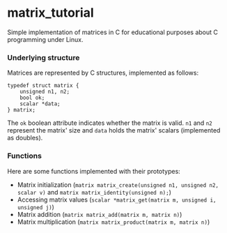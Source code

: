 # matrix_tutorial
Simple implementation of matrices in C for educational purposes about C programming under Linux.


### Underlying structure

Matrices are represented by C structures, implemented as follows:

    typedef struct matrix {
        unsigned n1, n2;
        bool ok;
        scalar *data;
    } matrix;

The `ok` boolean attribute indicates whether the matrix is valid. `n1` and `n2` represent the matrix' size and `data` holds the matrix' scalars (implemented as doubles).


### Functions

Here are some functions implemented with their prototypes:

- Matrix initialization (`matrix matrix_create(unsigned n1, unsigned n2, scalar v)` and `matrix matrix_identity(unsigned n);`)
- Accessing matrix values (`scalar *matrix_get(matrix m, unsigned i, unsigned j)`)
- Matrix addition (`matrix matrix_add(matrix m, matrix n)`)
- Matrix multiplication (`matrix matrix_product(matrix m, matrix n)`)